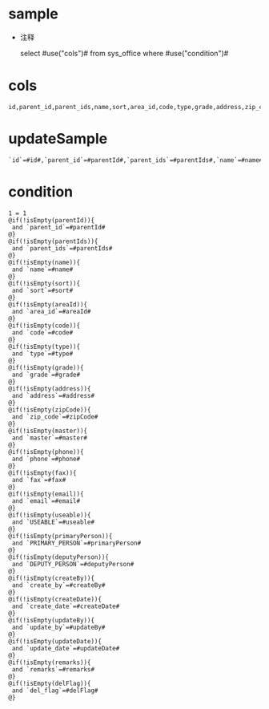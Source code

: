 sample
===
* 注释

	select #use("cols")# from sys_office where #use("condition")#

cols
===

	id,parent_id,parent_ids,name,sort,area_id,code,type,grade,address,zip_code,master,phone,fax,email,USEABLE,PRIMARY_PERSON,DEPUTY_PERSON,create_by,create_date,update_by,update_date,remarks,del_flag

updateSample
===

	`id`=#id#,`parent_id`=#parentId#,`parent_ids`=#parentIds#,`name`=#name#,`sort`=#sort#,`area_id`=#areaId#,`code`=#code#,`type`=#type#,`grade`=#grade#,`address`=#address#,`zip_code`=#zipCode#,`master`=#master#,`phone`=#phone#,`fax`=#fax#,`email`=#email#,`USEABLE`=#useable#,`PRIMARY_PERSON`=#primaryPerson#,`DEPUTY_PERSON`=#deputyPerson#,`create_by`=#createBy#,`create_date`=#createDate#,`update_by`=#updateBy#,`update_date`=#updateDate#,`remarks`=#remarks#,`del_flag`=#delFlag#

condition
===

	1 = 1  
	@if(!isEmpty(parentId)){
	 and `parent_id`=#parentId#
	@}
	@if(!isEmpty(parentIds)){
	 and `parent_ids`=#parentIds#
	@}
	@if(!isEmpty(name)){
	 and `name`=#name#
	@}
	@if(!isEmpty(sort)){
	 and `sort`=#sort#
	@}
	@if(!isEmpty(areaId)){
	 and `area_id`=#areaId#
	@}
	@if(!isEmpty(code)){
	 and `code`=#code#
	@}
	@if(!isEmpty(type)){
	 and `type`=#type#
	@}
	@if(!isEmpty(grade)){
	 and `grade`=#grade#
	@}
	@if(!isEmpty(address)){
	 and `address`=#address#
	@}
	@if(!isEmpty(zipCode)){
	 and `zip_code`=#zipCode#
	@}
	@if(!isEmpty(master)){
	 and `master`=#master#
	@}
	@if(!isEmpty(phone)){
	 and `phone`=#phone#
	@}
	@if(!isEmpty(fax)){
	 and `fax`=#fax#
	@}
	@if(!isEmpty(email)){
	 and `email`=#email#
	@}
	@if(!isEmpty(useable)){
	 and `USEABLE`=#useable#
	@}
	@if(!isEmpty(primaryPerson)){
	 and `PRIMARY_PERSON`=#primaryPerson#
	@}
	@if(!isEmpty(deputyPerson)){
	 and `DEPUTY_PERSON`=#deputyPerson#
	@}
	@if(!isEmpty(createBy)){
	 and `create_by`=#createBy#
	@}
	@if(!isEmpty(createDate)){
	 and `create_date`=#createDate#
	@}
	@if(!isEmpty(updateBy)){
	 and `update_by`=#updateBy#
	@}
	@if(!isEmpty(updateDate)){
	 and `update_date`=#updateDate#
	@}
	@if(!isEmpty(remarks)){
	 and `remarks`=#remarks#
	@}
	@if(!isEmpty(delFlag)){
	 and `del_flag`=#delFlag#
	@}
	
